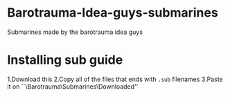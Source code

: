 # Barotrauma-Idea-guys-submarines
Submarines made by the barotrauma idea guys

# Installing sub guide
1.Download this
2.Copy all of the files that ends with ``.sub`` filenames
3.Paste it on ``\Barotrauma\Submarines\Downloaded''
